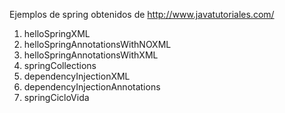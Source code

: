 Ejemplos de spring obtenidos de http://www.javatutoriales.com/
<ol>
	<li>helloSpringXML</li>
	<li>helloSpringAnnotationsWithNOXML</li>
	<li>helloSpringAnnotationsWithXML</li>
	<li>springCollections</li>	
	<li>dependencyInjectionXML</li>
	<li>dependencyInjectionAnnotations</li>
	<li>springCicloVida</li>
</ol>
